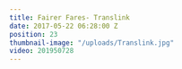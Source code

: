 ```yaml
---
title: Fairer Fares- Translink
date: 2017-05-22 06:28:00 Z
position: 23
thumbnail-image: "/uploads/Translink.jpg"
video: 201950728
---
```



